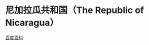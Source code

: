 # 尼加拉瓜共和国（The Republic of Nicaragua）

[百度百科](https://baike.baidu.com/item/%E5%B0%BC%E5%8A%A0%E6%8B%89%E7%93%9C/164882)